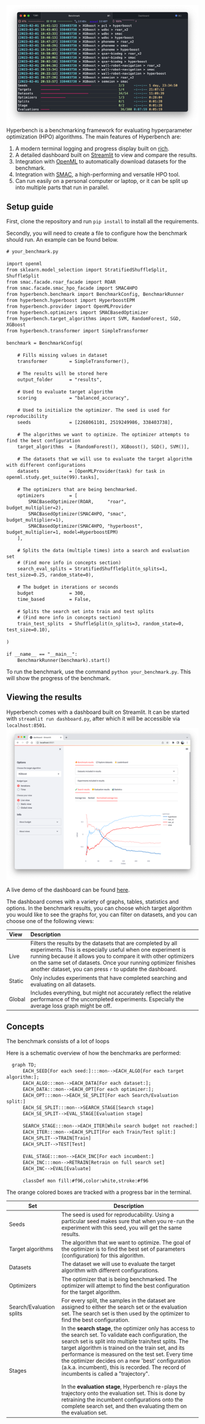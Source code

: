 ![img_2.png](img_2.png)
Hyperbench is a benchmarking framework for evaluating hyperparameter optimization (HPO) algorithms. 
The main features of Hyperbench are:
1. A modern terminal logging and progress display built on [rich](https://github.com/Textualize/rich).
2. A detailed dashboard built on [Streamlit](https://streamlit.io/) to view and compare the results.
3. Integration with [OpenML](https://www.openml.org/) to automatically download datasets for the benchmark.
4. Integration with [SMAC](https://github.com/automl/SMAC3), a high-performing and versatile HPO tool.
5. Can run easily on a personal computer or laptop, or it can be split up into multiple parts that run in parallel.

## Setup guide

First, clone the repository and run `pip install` to install all the requirements.

Secondly, you will need to create a file to configure how the benchmark should run. An example can be found below.

```python3
# your_benchmark.py

import openml
from sklearn.model_selection import StratifiedShuffleSplit, ShuffleSplit
from smac.facade.roar_facade import ROAR
from smac.facade.smac_hpo_facade import SMAC4HPO
from hyperbench.benchmark import BenchmarkConfig, BenchmarkRunner
from hyperbench.hyperboost import HyperboostEPM
from hyperbench.provider import OpenMLProvider
from hyperbench.optimizers import SMACBasedOptimizer
from hyperbench.target_algorithms import SVM, RandomForest, SGD, XGBoost
from hyperbench.transformer import SimpleTransformer

benchmark = BenchmarkConfig(
    
    # Fills missing values in dataset
    transformer        = SimpleTransformer(), 
    
    # The results will be stored here
    output_folder      = "results",           
    
    # Used to evaluate target algorithm
    scoring            = "balanced_accuracy", 

    # Used to initialize the optimizer. The seed is used for reproducibility
    seeds              = [2268061101, 2519249986, 338403738],
    
    # The algorithms we want to optimize. The optimizer attempts to find the best configuration
    target_algorithms  = [RandomForest(), XGBoost(), SGD(), SVM()],
    
    # The datasets that we will use to evaluate the target algorithm with different configurations
    datasets           = [OpenMLProvider(task) for task in openml.study.get_suite(99).tasks],
    
    # The optimizers that are being benchmarked.
    optimizers         = [
        SMACBasedOptimizer(ROAR,     "roar",       budget_multiplier=2),
        SMACBasedOptimizer(SMAC4HPO, "smac",       budget_multiplier=1),
        SMACBasedOptimizer(SMAC4HPO, "hyperboost", budget_multiplier=1, model=HyperboostEPM)
    ],
    
    # Splits the data (multiple times) into a search and evaluation set
    # (Find more info in concepts section)
    search_eval_splits = StratifiedShuffleSplit(n_splits=1, test_size=0.25, random_state=0),
    
    # The budget in iterations or seconds
    budget             = 300,  
    time_based         = False,
    
    # Splits the search set into train and test splits 
    # (Find more info in concepts section)
    train_test_splits  = ShuffleSplit(n_splits=3, random_state=0, test_size=0.10),
    
)

if __name__ == "__main__":
    BenchmarkRunner(benchmark).start()
```

To run the benchmark, use the command `python your_benchmark.py`.  This will show the progress of the benchmark.

## Viewing the results
Hyperbench comes with a dashboard built on Streamlit.
It can be started with `streamlit run dashboard.py`, after which it will be accessible via `localhost:8501`.
![img_1.png](img_1.png)

A live demo of the dashboard can be found [here](https://yatoom-hyperbench-dashboard-9uw27z.streamlit.app/).

The dashboard comes with a variety of graphs, tables, statistics and options. In the benchmark results, you can choose 
which target algorithm you would like to see the graphs for, you can filter on datasets, and you can choose one of the following views:

| View   | Description                                                                                                                                                                                                                                                                                                                 |
|:-------|:----------------------------------------------------------------------------------------------------------------------------------------------------------------------------------------------------------------------------------------------------------------------------------------------------------------------------|
| Live   | Filters the results by the datasets that are completed by all experiments. This is especially useful when one experiment is running because it allows you to compare it with other optimizers on the same set of datasets. Once your running optimizer finishes another dataset, you can press `r` to update the dashboard. |
| Static | Only includes experiments that have completed searching and evaluating on all datasets.                                                                                                                                                                                                                                     |
| Global | Includes everything, but might not accurately reflect the relative performance of the uncompleted experiments. Especially the average loss graph might be off.                                                                                                                                                              |

## Concepts
The benchmark consists of a lot of loops 

Here is a schematic overview of how the benchmarks are performed:

```mermaid
  graph TD;
      EACH_SEED[For each seed:]:::mon-->EACH_ALGO[For each target algorithm:];
      EACH_ALGO:::mon-->EACH_DATA[For each dataset:];
      EACH_DATA:::mon-->EACH_OPT[For each optimizer:];
      EACH_OPT:::mon-->EACH_SE_SPLIT[For each Search/Evaluation split:]
      EACH_SE_SPLIT:::mon-->SEARCH_STAGE[Search stage]
      EACH_SE_SPLIT-->EVAL_STAGE[Evaluation stage]
      
      SEARCH_STAGE:::mon-->EACH_ITER[While search budget not reached:]
      EACH_ITER:::mon-->EACH_SPLIT[For each Train/Test split:]
      EACH_SPLIT-->TRAIN[Train]
      EACH_SPLIT-->TEST[Test]
      
      EVAL_STAGE:::mon-->EACH_INC[For each incumbent:]
      EACH_INC:::mon-->RETRAIN[Retrain on full search set]
      EACH_INC-->EVAL[Evaluate]
      
      classDef mon fill:#f96,color:white,stroke:#f96
```
The orange colored boxes are tracked with a progress bar in the terminal.

| Set                      | Description                                                                                                                                                                                                                                                                                                                                                                                                                                                                                                                                                                                                                                                            |
|--------------------------|------------------------------------------------------------------------------------------------------------------------------------------------------------------------------------------------------------------------------------------------------------------------------------------------------------------------------------------------------------------------------------------------------------------------------------------------------------------------------------------------------------------------------------------------------------------------------------------------------------------------------------------------------------------------|
| Seeds                    | The seed is used for reproducability. Using a particular seed makes sure that when you re-run the experiment with this seed, you will get the same results.                                                                                                                                                                                                                                                                                                                                                                                                                                                                                                            |
| Target algorithms        | The algorithm that we want to optimize. The goal of the optimizer is to find the best set of parameters (configuration) for this algorithm.                                                                                                                                                                                                                                                                                                                                                                                                                                                                                                                            |
| Datasets                 | The dataset we will use to evaluate the target algorithm with different configurations.                                                                                                                                                                                                                                                                                                                                                                                                                                                                                                                                                                                |
| Optimizers               | The optimizer that is being benchmarked. The optimizer will attempt to find the best configuration for the target algorithm.                                                                                                                                                                                                                                                                                                                                                                                                                                                                                                                                           |
| Search/Evaluation splits | For every split, the samples in the dataset are assigned to either the search set or the evaluation set. The search set is then used by the optimizer to find the best configuration.                                                                                                                                                                                                                                                                                                                                                                                                                                                                                  |
| Stages                   | In the __search stage__, the optimizer only has access to the search set. To validate each configuration, the search set is split into multiple train/test splits. The target algorithm is trained on the train set, and its performance is measured on the test set. Every time the optimizer decides on a new 'best' configuration (a.k.a. incumbent), this is recorded. The record of incumbents is called a "trajectory". <br/><br/>In the __evaluation stage__, Hyperbench re-plays the trajectory onto the evaluation set. This is done by retraining the incumbent configurations onto the complete search set, and then evaluating them on the evaluation set. |



